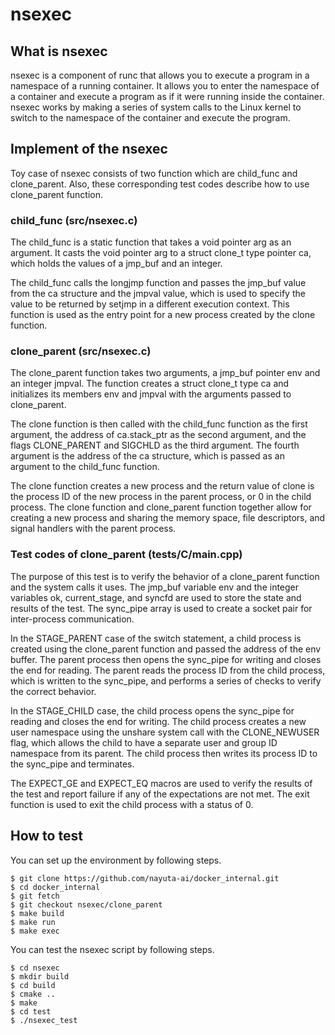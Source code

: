 # nsexec

## What is nsexec
nsexec is a component of runc that allows you to execute a program in a namespace of a running container. It allows you to enter the namespace of a container and execute a program as if it were running inside the container. nsexec works by making a series of system calls to the Linux kernel to switch to the namespace of the container and execute the program.

## Implement of the nsexec

Toy case of nsexec consists of two function which are child_func and clone_parent. Also, these corresponding test codes describe how to use clone_parent function.

### child_func (src/nsexec.c)
The child_func is a static function that takes a void pointer arg as an argument. It casts the void pointer arg to a struct clone_t type pointer ca, which holds the values of a jmp_buf and an integer.

The child_func calls the longjmp function and passes the jmp_buf value from the ca structure and the jmpval value, which is used to specify the value to be returned by setjmp in a different execution context. This function is used as the entry point for a new process created by the clone function.

### clone_parent (src/nsexec.c)
The clone_parent function takes two arguments, a jmp_buf pointer env and an integer jmpval. The function creates a struct clone_t type ca and initializes its members env and jmpval with the arguments passed to clone_parent.

The clone function is then called with the child_func function as the first argument, the address of ca.stack_ptr as the second argument, and the flags CLONE_PARENT and SIGCHLD as the third argument. The fourth argument is the address of the ca structure, which is passed as an argument to the child_func function.

The clone function creates a new process and the return value of clone is the process ID of the new process in the parent process, or 0 in the child process. The clone function and clone_parent function together allow for creating a new process and sharing the memory space, file descriptors, and signal handlers with the parent process.

### Test codes of clone_parent (tests/C/main.cpp)
The purpose of this test is to verify the behavior of a clone_parent function and the system calls it uses. The jmp_buf variable env and the integer variables ok, current_stage, and syncfd are used to store the state and results of the test. The sync_pipe array is used to create a socket pair for inter-process communication.

In the STAGE_PARENT case of the switch statement, a child process is created using the clone_parent function and passed the address of the env buffer. The parent process then opens the sync_pipe for writing and closes the end for reading. The parent reads the process ID from the child process, which is written to the sync_pipe, and performs a series of checks to verify the correct behavior.

In the STAGE_CHILD case, the child process opens the sync_pipe for reading and closes the end for writing. The child process creates a new user namespace using the unshare system call with the CLONE_NEWUSER flag, which allows the child to have a separate user and group ID namespace from its parent. The child process then writes its process ID to the sync_pipe and terminates.

The EXPECT_GE and EXPECT_EQ macros are used to verify the results of the test and report failure if any of the expectations are not met. The exit function is used to exit the child process with a status of 0.

## How to test
You can set up the environment by following steps.
```
$ git clone https://github.com/nayuta-ai/docker_internal.git
$ cd docker_internal
$ git fetch
$ git checkout nsexec/clone_parent
$ make build
$ make run
$ make exec
```

You can test the nsexec script by following steps.
```
$ cd nsexec
$ mkdir build
$ cd build
$ cmake ..
$ make
$ cd test
$ ./nsexec_test
```